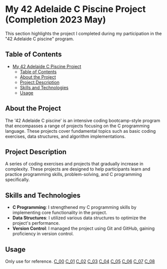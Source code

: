# My 42 Adelaide C Piscine Project (Completion 2023 May)

This section highlights the project I completed during my participation in the "42 Adelaide C piscine" program.


## Table of Contents

- [My 42 Adelaide C Piscine Project](#my-42-adelaide-c-piscine-project)
  - [Table of Contents](#table-of-contents)
  - [About the Project](#about-the-project)
  - [Project Description](#project-description)
  - [Skills and Technologies](#skills-and-technologies)
  - [Usage](#usage)

## About the Project

The '42 Adelaide C piscine' is an intensive coding bootcamp-style program that encompasses a range of projects focusing on the C programming language. These projects cover fundamental topics such as basic coding exercises, data structures, and algorithm implementations.

## Project Description

A series of coding exercises and projects that gradually increase in complexity. These projects are designed to help participants learn and practice programming skills, problem-solving, and C programming specifically. 

## Skills and Technologies

- **C Programming**: I strengthened my C programming skills by implementing core functionality in the project.
- **Data Structures**: I utilized various data structures to optimize the project's performance.
- **Version Control**: I managed the project using Git and GitHub, gaining proficiency in version control.


## Usage

Only use for reference. 
[C_00](https://github.com/camillekokoko/C_lang_picsine/tree/main/C_00_check)
[C_01](https://github.com/camillekokoko/C_lang_picsine/tree/main/C_01_check1)
[C_02](https://github.com/camillekokoko/C_lang_picsine/tree/main/C_02_check2)
[C_03](https://github.com/camillekokoko/C_lang_picsine/tree/main/C_03_check)
[C_04](https://github.com/camillekokoko/C_lang_picsine/tree/main/C_04_check)
[C_05](https://github.com/camillekokoko/C_lang_picsine/tree/main/C_05_check)
[C_06](https://github.com/camillekokoko/C_lang_picsine/tree/main/C_06_check)
[C_07](https://github.com/camillekokoko/C_lang_picsine/tree/main/C_07_check)
[C_08](https://github.com/camillekokoko/C_lang_picsine/tree/main/C_08_check)
